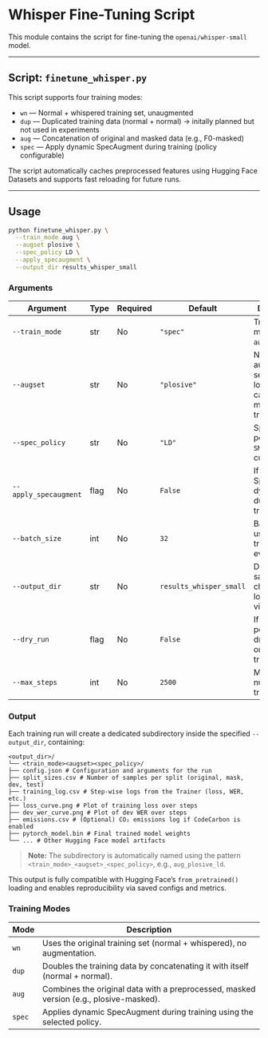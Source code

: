 # Whisper Fine-Tuning Script

This module contains the script for fine-tuning the `openai/whisper-small` model.

---

## Script: `finetune_whisper.py`

This script supports four training modes:

- `wn` — Normal + whispered training set, unaugmented
- `dup` — Duplicated training data (normal + normal) -> initally planned but not used in experiments
- `aug` — Concatenation of original and masked data (e.g., F0-masked)
- `spec` — Apply dynamic SpecAugment during training (policy configurable)

The script automatically caches preprocessed features using Hugging Face Datasets and supports fast reloading for future runs.

---

## Usage

```bash
python finetune_whisper.py \
  --train_mode aug \
  --augset plosive \
  --spec_policy LD \
  --apply_specaugment \
  --output_dir results_whisper_small
```

### Arguments

| Argument               | Type     | Required | Default                | Description                                                                 |
|------------------------|----------|----------|------------------------|-----------------------------------------------------------------------------|
| `--train_mode`         | str      | No       | `"spec"`               | Training mode: `wn`, `dup`, `aug`, or `spec`                                |
| `--augset`             | str      | No       | `"plosive"`            | Name of the augmentation set used to locate cached masked training data     |
| `--spec_policy`        | str      | No       | `"LD"`                 | SpecAugment policy: `LD`, `LB`, `SM`, `SS`, or custom                       |
| `--apply_specaugment`  | flag     | No       | `False`                | If set, applies SpecAugment dynamically during training                     |
| `--batch_size`         | int      | No       | `32`                   | Batch size used for both training and evaluation                            |
| `--output_dir`         | str      | No       | `results_whisper_small`| Directory for saving checkpoints, logs, and visualizations                  |
| `--dry_run`            | flag     | No       | `False`                | If set, performs a dry run (loads one batch, no training)                   |
| `--max_steps`          | int      | No       | `2500`                 | Maximum number of training steps                                            |

### Output

Each training run will create a dedicated subdirectory inside the specified `--output_dir`, containing:

```
<output_dir>/
└── <train_mode><augset><spec_policy>/
├── config.json # Configuration and arguments for the run
├── split_sizes.csv # Number of samples per split (original, mask, dev, test)
├── training_log.csv # Step-wise logs from the Trainer (loss, WER, etc.)
├── loss_curve.png # Plot of training loss over steps
├── dev_wer_curve.png # Plot of dev WER over steps
├── emissions.csv # (Optional) CO₂ emissions log if CodeCarbon is enabled
├── pytorch_model.bin # Final trained model weights
└── ... # Other Hugging Face model artifacts
```

> **Note:** The subdirectory is automatically named using the pattern `<train_mode>_<augset>_<spec_policy>`, e.g., `aug_plosive_ld`.

This output is fully compatible with Hugging Face’s `from_pretrained()` loading and enables reproducibility via saved configs and metrics.


### Training Modes

| Mode   | Description                                                                 |
|--------|-----------------------------------------------------------------------------|
| `wn`   | Uses the original training set (normal + whispered), no augmentation.       |
| `dup`  | Doubles the training data by concatenating it with itself (normal + normal).|
| `aug`  | Combines the original data with a preprocessed, masked version (e.g., plosive-masked). |
| `spec` | Applies dynamic SpecAugment during training using the selected policy.      |

